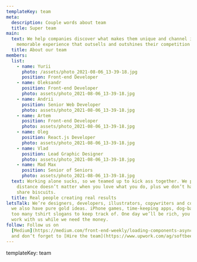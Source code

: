 ```yaml
---
templateKey: team
meta:
  description: Couple words about team
  title: Super team
main:
  text: We help companies discover what makes them unique and channel it into a
    memorable experience that outsells and outshines their competition online.
  title: About our team
members:
  list:
    - name: Yurii
      photo: /assets/photo_2021-08-06_13-39-18.jpg
      position: Front-end Developer
    - name: Oleksandr
      position: Front-end Developer
      photo: assets/photo_2021-08-06_13-39-18.jpg
    - name: Andrii
      position: Senior Web Developer
      photo: assets/photo_2021-08-06_13-39-18.jpg
    - name: Artem
      position: Front-end Developer
      photo: assets/photo_2021-08-06_13-39-18.jpg
    - name: Oleg
      position: React.js Developer
      photo: assets/photo_2021-08-06_13-39-18.jpg
    - name: Vlad
      position: Lead Graphic Designer
      photo: assets/photo_2021-08-06_13-39-18.jpg
    - name: Mad Max
      position: Senior of Seniors
      photo: assets/photo_2021-08-06_13-39-18.jpg
  text: Working alone sucks, so we teamed up to kick ass together. We prove that
    distance doesn’t matter when you love what you do, plus we don’t have to
    share biscuits.
  title: Real people creating real results
letsTalk: We’re designers, developers, illustrators, copywriters and coders, but
  we also have pure gold ideas. iPhone games, time-keeping apps, dog-backpacks,
  too many tshirt slogans to keep track of. One day we’ll be rich, you’d best
  work with us while we need the money.
follow: Follow us on
  [Medium](https://medium.com/front-end-weekly/loading-components-asynchronously-in-react-app-with-an-hoc-61ca27c4fda7)
  and don’t forget to [Hire the team](https://www.upwork.com/ag/softbee/)
---
```



templateKey: team